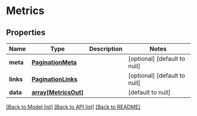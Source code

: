 # Metrics

## Properties
Name | Type | Description | Notes
------------ | ------------- | ------------- | -------------
**meta** | [**PaginationMeta**](PaginationMeta.md) |  | [optional] [default to null]
**links** | [**PaginationLinks**](PaginationLinks.md) |  | [optional] [default to null]
**data** | [**array[MetricsOut]**](MetricsOut.md) |  | [default to null]

[[Back to Model list]](../README.md#documentation-for-models) [[Back to API list]](../README.md#documentation-for-api-endpoints) [[Back to README]](../README.md)


